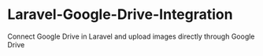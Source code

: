 # Laravel-Google-Drive-Integration
Connect Google Drive in Laravel and upload images directly through Google Drive
